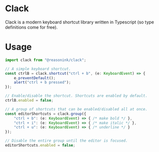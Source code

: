 # Clack

Clack is a modern keyboard shortcut library written in Typescript (so type
definitions come for free).

# Usage

```typescript
import clack from "@reasonink/clack";

// A simple keyboard shortcut.
const ctrlB = clack.shortcut("ctrl + b", (e: KeyboardEvent) => {
    e.preventDefault();
    alert("ctrl + b pressed");
});

// Enable/disable the shortcut. Shortcuts are enabled by default.
ctrlB.enabled = false;

// A group of shortcuts that can be enabled/disabled all at once.
const editorShortcuts = clack.group({
    "ctrl + b": (e: KeyboardEvent) => { /* make bold */ },
    "ctrl + i": (e: KeyboardEvent) => { /* make italic */ },
    "ctrl + u": (e: KeyboardEvent) => { /* underline */ }
});

// Disable the entire group until the editor is focused.
editorShortcuts.enabled = false;
```
